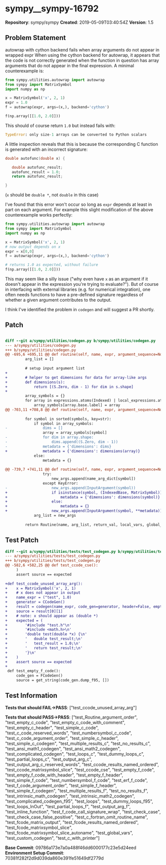 # sympy__sympy-16792

**Repository**: sympy/sympy
**Created**: 2019-05-09T03:40:54Z
**Version**: 1.5

## Problem Statement

autowrap with cython backend fails when array arguments do not appear in wrapped expr
When using the cython backend for autowrap, it appears that the code is not correctly generated when the function in question has array arguments that do not appear in the final expression. A minimal counterexample is:

```python
from sympy.utilities.autowrap import autowrap
from sympy import MatrixSymbol
import numpy as np

x = MatrixSymbol('x', 2, 1)
expr = 1.0
f = autowrap(expr, args=(x,), backend='cython')

f(np.array([[1.0, 2.0]]))
```

This should of course return `1.0` but instead fails with:
```python
TypeError: only size-1 arrays can be converted to Python scalars
```

A little inspection reveals that this is because the corresponding C function is generated with an incorrect signature:

```C
double autofunc(double x) {

   double autofunc_result;
   autofunc_result = 1.0;
   return autofunc_result;

}
```

(`x` should be `double *`, not `double` in this case)

I've found that this error won't occur so long as `expr` depends at least in part on each argument. For example this slight modification of the above counterexample works perfectly:

```python
from sympy.utilities.autowrap import autowrap
from sympy import MatrixSymbol
import numpy as np

x = MatrixSymbol('x', 2, 1)
# now output depends on x
expr = x[0,0]
f = autowrap(expr, args=(x,), backend='cython')

# returns 1.0 as expected, without failure
f(np.array([[1.0, 2.0]]))
```

This may seem like a silly issue ("why even have `x` as an argument if it doesn't appear in the expression you're trying to evaluate?"). But of course in interfacing with external libraries (e.g. for numerical integration), one often needs functions to have a pre-defined signature regardless of whether a given argument contributes to the output.

I think I've identified the problem in `codegen` and will suggest a PR shortly.


## Patch

```diff

diff --git a/sympy/utilities/codegen.py b/sympy/utilities/codegen.py
--- a/sympy/utilities/codegen.py
+++ b/sympy/utilities/codegen.py
@@ -695,6 +695,11 @@ def routine(self, name, expr, argument_sequence=None, global_vars=None):
         arg_list = []
 
         # setup input argument list
+
+        # helper to get dimensions for data for array-like args
+        def dimensions(s):
+            return [(S.Zero, dim - 1) for dim in s.shape]
+
         array_symbols = {}
         for array in expressions.atoms(Indexed) | local_expressions.atoms(Indexed):
             array_symbols[array.base.label] = array
@@ -703,11 +708,8 @@ def routine(self, name, expr, argument_sequence=None, global_vars=None):
 
         for symbol in sorted(symbols, key=str):
             if symbol in array_symbols:
-                dims = []
                 array = array_symbols[symbol]
-                for dim in array.shape:
-                    dims.append((S.Zero, dim - 1))
-                metadata = {'dimensions': dims}
+                metadata = {'dimensions': dimensions(array)}
             else:
                 metadata = {}
 
@@ -739,7 +741,11 @@ def routine(self, name, expr, argument_sequence=None, global_vars=None):
                 try:
                     new_args.append(name_arg_dict[symbol])
                 except KeyError:
-                    new_args.append(InputArgument(symbol))
+                    if isinstance(symbol, (IndexedBase, MatrixSymbol)):
+                        metadata = {'dimensions': dimensions(symbol)}
+                    else:
+                        metadata = {}
+                    new_args.append(InputArgument(symbol, **metadata))
             arg_list = new_args
 
         return Routine(name, arg_list, return_val, local_vars, global_vars)


```

## Test Patch

```diff
diff --git a/sympy/utilities/tests/test_codegen.py b/sympy/utilities/tests/test_codegen.py
--- a/sympy/utilities/tests/test_codegen.py
+++ b/sympy/utilities/tests/test_codegen.py
@@ -582,6 +582,25 @@ def test_ccode_cse():
     )
     assert source == expected
 
+def test_ccode_unused_array_arg():
+    x = MatrixSymbol('x', 2, 1)
+    # x does not appear in output
+    name_expr = ("test", 1.0)
+    generator = CCodeGen()
+    result = codegen(name_expr, code_gen=generator, header=False, empty=False, argument_sequence=(x,))
+    source = result[0][1]
+    # note: x should appear as (double *)
+    expected = (
+        '#include "test.h"\n'
+        '#include <math.h>\n'
+        'double test(double *x) {\n'
+        '   double test_result;\n'
+        '   test_result = 1.0;\n'
+        '   return test_result;\n'
+        '}\n'
+    )
+    assert source == expected
+
 def test_empty_f_code():
     code_gen = FCodeGen()
     source = get_string(code_gen.dump_f95, [])

```

## Test Information

**Tests that should FAIL→PASS**: ["test_ccode_unused_array_arg"]

**Tests that should PASS→PASS**: ["test_Routine_argument_order", "test_empty_c_code", "test_empty_c_code_with_comment", "test_empty_c_header", "test_simple_c_code", "test_c_code_reserved_words", "test_numbersymbol_c_code", "test_c_code_argument_order", "test_simple_c_header", "test_simple_c_codegen", "test_multiple_results_c", "test_no_results_c", "test_ansi_math1_codegen", "test_ansi_math2_codegen", "test_complicated_codegen", "test_loops_c", "test_dummy_loops_c", "test_partial_loops_c", "test_output_arg_c", "test_output_arg_c_reserved_words", "test_ccode_results_named_ordered", "test_ccode_matrixsymbol_slice", "test_ccode_cse", "test_empty_f_code", "test_empty_f_code_with_header", "test_empty_f_header", "test_simple_f_code", "test_numbersymbol_f_code", "test_erf_f_code", "test_f_code_argument_order", "test_simple_f_header", "test_simple_f_codegen", "test_multiple_results_f", "test_no_results_f", "test_intrinsic_math_codegen", "test_intrinsic_math2_codegen", "test_complicated_codegen_f95", "test_loops", "test_dummy_loops_f95", "test_loops_InOut", "test_partial_loops_f", "test_output_arg_f", "test_inline_function", "test_f_code_call_signature_wrap", "test_check_case", "test_check_case_false_positive", "test_c_fortran_omit_routine_name", "test_fcode_matrix_output", "test_fcode_results_named_ordered", "test_fcode_matrixsymbol_slice", "test_fcode_matrixsymbol_slice_autoname", "test_global_vars", "test_custom_codegen", "test_c_with_printer"]

**Base Commit**: 09786a173e7a0a488f46dd6000177c23e5d24eed
**Environment Setup Commit**: 70381f282f2d9d039da860e391fe51649df2779d
